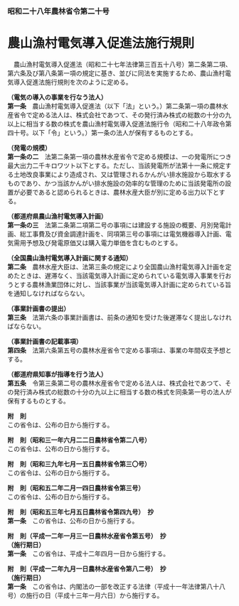 ### 昭和二十八年農林省令第二十号  
# 農山漁村電気導入促進法施行規則  
　農山漁村電気導入促進法（昭和二十七年法律第三百五十八号）第二条第二項、第六条及び第八条第一項の規定に基き、並びに同法を実施するため、農山漁村電気導入促進法施行規則を次のように定める。  
  
**（電気の導入の事業を行なう法人）**  
**第一条**　農山漁村電気導入促進法（以下「法」という。）第二条第一項の農林水産省令で定める法人は、株式会社であつて、その発行済み株式の総数の十分の九以上に相当する数の株式を農山漁村電気導入促進法施行令（昭和二十八年政令第四十号。以下「令」という。）第一条の法人が保有するものとする。  
  
**（発電の規模）**  
**第一条の二**　法第二条第一項の農林水産省令で定める規模は、一の発電所につき最大出力二千キロワツト以下とする。ただし、当該発電所が法第十一条に規定する土地改良事業により造成され、又は管理されるかんがい排水施設から取水するものであり、かつ当該かんがい排水施設の効率的な管理のために当該発電所の設置が必要であると認められるときは、農林水産大臣が別に定める出力以下とする。  
  
**（都道府県農山漁村電気導入計画）**  
**第一条の三**　法第二条第二項第二号の事項には建設する施設の概要、月別発電計画、総工事費及び資金調達計画を、同項第三号の事項には電気機器導入計画、電気需用予想及び発電原価又は購入電力単価を含むものとする。  
  
**（全国農山漁村電気導入計画に関する通知）**  
**第二条**　農林水産大臣は、法第三条の規定により全国農山漁村電気導入計画を定めたときは、遅滞なく、当該電気導入計画に定められている電気導入事業を行おうとする農林漁業団体に対し、当該事業が当該電気導入計画に定められている旨を通知しなければならない。  
  
**（事業計画書の提出）**  
**第三条**　法第六条の事業計画書は、前条の通知を受けた後遅滞なく提出しなければならない。  
  
**（事業計画書の記載事項）**  
**第四条**　法第六条第五号の農林水産省令で定める事項は、事業の年間収支予想とする。  
  
**（都道府県知事が指導を行う法人）**  
**第五条**　令第三条第二号の農林水産省令で定める法人は、株式会社であつて、その発行済み株式の総数の十分の九以上に相当する数の株式を同条第一号の法人が保有するものとする。  
  
**附　則**  
この省令は、公布の日から施行する。  
  
**附　則（昭和三一年六月二二日農林省令第二八号）**  
この省令は、公布の日から施行する。  
  
**附　則（昭和三九年七月一五日農林省令第三〇号）**  
この省令は、公布の日から施行する。  
  
**附　則（昭和五二年二月一四日農林省令第三号）**  
この省令は、公布の日から施行する。  
  
**附　則（昭和五三年七月五日農林省令第四九号）　抄**  
**第一条**　この省令は、公布の日から施行する。  
  
**附　則（平成一二年一月三一日農林水産省令第五号）　抄**  
**（施行期日）**  
**第一条**　この省令は、平成十二年四月一日から施行する。  
  
**附　則（平成一二年九月一日農林水産省令第八二号）　抄**  
**（施行期日）**  
**第一条**　この省令は、内閣法の一部を改正する法律（平成十一年法律第八十八号）の施行の日（平成十三年一月六日）から施行する。  
  
